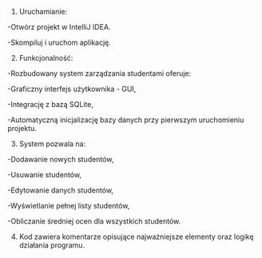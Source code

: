 1. Uruchamianie:

-Otwórz projekt w IntelliJ IDEA.

-Skompiluj i uruchom aplikację.

2. Funkcjonalność:

-Rozbudowany system zarządzania studentami oferuje:

  -Graficzny interfejs użytkownika - GUI,
  
  -Integrację z bazą SQLite,
  
  -Automatyczną inicjalizację bazy danych przy pierwszym uruchomieniu projektu.
  
3. System pozwala na:

-Dodawanie nowych studentów,

-Usuwanie studentów,

-Edytowanie danych studentów,

-Wyświetlanie pełnej listy studentów,

-Obliczanie średniej ocen dla wszystkich studentów.


4. Kod zawiera komentarze opisujące najważniejsze elementy oraz logikę działania programu.

